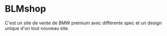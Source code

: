 # BLMshop

C'est un site de vente de BMW premium avec différente spec et un design unique d'un tout nouveau site.
